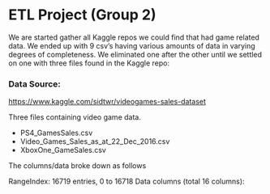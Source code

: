 # ETL Project (Group 2)

We are started gather all Kaggle repos we could find that had game related data. We ended up with 9 csv’s having various amounts of data in varying degrees of completeness. We eliminated one after the other until we settled on one with three files found in the Kaggle repo:

### Data Source:

https://www.kaggle.com/sidtwr/videogames-sales-dataset

Three files containing video game data.

- PS4_GamesSales.csv
- Video_Games_Sales_as_at_22_Dec_2016.csv
- XboxOne_GameSales.csv

The columns/data broke down as follows

RangeIndex: 16719 entries, 0 to 16718
Data columns (total 16 columns):
